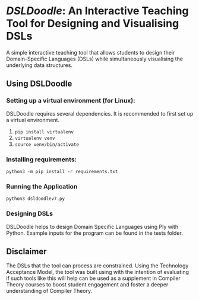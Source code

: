 # *DSLDoodle*: An Interactive Teaching Tool for Designing and Visualising DSLs

A simple interactive teaching tool that allows students to design their Domain-Specific Languages (DSLs) while simultaneously visualising the underlying data structures.

## Using DSLDoodle

### Setting up a virtual environment (for Linux):

DSLDoodle requires several dependencies. It is recommended to first set up a virtual environment. 

1) ```pip install virtualenv```
2) ```virtualenv venv```
3) ```source venv/bin/activate``` 

### Installing requirements:

```python3 -m pip install -r requirements.txt```

### Running the Application

```python3 dsldoodlev7.py```

### Designing DSLs

DSLDoodle helps to design Domain Specific Languages using Ply with Python. Example inputs for the program can be found in the tests folder. 


## Disclaimer

The DSLs that the tool can process are constrained. Using the Technology Acceptance Model, the tool was built using with the intention of evaluating if such tools like this will help can be used as a supplement in Compiler Theory courses to boost student engagement and foster a deeper understanding of Compiler Theory.
